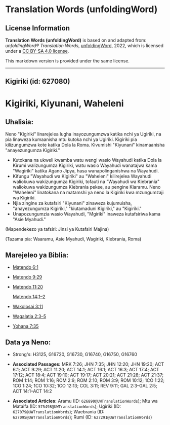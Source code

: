 # Translation Words (unfoldingWord)

## License Information

**Translation Words (unfoldingWord)** is based on and adapted from: _unfoldingWord® Translation Words_, [unfoldingWord](https://unfoldingword.org/utw), 2022, which is licensed under a [CC BY-SA 4.0 license](https://creativecommons.org/licenses/by-sa/4.0/legalcode.en).

This markdown version is provided under the same license.



--------------------------------

## Kigiriki (id: 627080)

Kigiriki, Kiyunani, Waheleni
============================

Uhalisia:
---------

Neno "Kigiriki" linarejelea lugha inayozungumzwa katika nchi ya Ugiriki, na pia linaweza kumaanisha mtu kutoka nchi ya Ugiriki. Kigiriki pia kilizungumzwa kote katika Dola la Roma. Kivumishi "Kiyunani" kinamaanisha "anayezungumza Kigiriki."

* Kutokana na ukweli kwamba watu wengi wasio Wayahudi katika Dola la Kirumi walizungumza Kigiriki, watu wasio Wayahudi wanatajwa kama "Wagiriki" katika Agano Jipya, hasa wanapolinganishwa na Wayahudi.
* Kifungu "Wayahudi wa Kigiriki" au "Waheleni" kilirejelea Wayahudi waliokuwa wakizungumza Kigiriki, tofauti na "Wayahudi wa Kiebrania" waliokuwa wakizungumza Kiebrania pekee, au pengine Kiaramu. Neno "Waheleni" linatokana na matamshi ya neno la Kigiriki kwa mzungumzaji wa Kigiriki.
* Njia zingine za kutafsiri "Kiyunani" zinaweza kujumuisha, "anayezungumza Kigiriki," "kiutamaduni Kigiriki," au "Kigiriki."
* Unapozungumzia wasio Wayahudi, "Mgiriki" inaweza kutafsiriwa kama "Asie Myahudi."

(Mapendekezo ya tafsiri: Jinsi ya Kutafsiri Majina)

(Tazama pia: Waaramu, Asie Myahudi, Wagiriki, Kiebrania, Roma)

Marejeleo ya Biblia:
--------------------

* [Matendo 6:1](https://ref.ly/Acts6:1)
* [Matendo 9:29](https://ref.ly/Acts9:29)
* [Matendo 11:20](https://ref.ly/Acts11:20)

    [Matendo 14:1–2](https://ref.ly/Acts14:1-Acts14:2)

* [Wakolosai 3:11](https://ref.ly/Col3:11)
* [Wagalatia 2:3–5](https://ref.ly/Gal2:3-Gal2:5)
* [Yohana 7:35](https://ref.ly/John7:35)

Data ya Neno:
-------------

* Strong's: H3125, G16720, G16730, G16740, G16750, G16760

* **Associated Passages:** MRK 7:26; JHN 7:35; JHN 12:20; JHN 19:20; ACT 6:1; ACT 9:29; ACT 11:20; ACT 14:1; ACT 16:1; ACT 16:3; ACT 17:4; ACT 17:12; ACT 18:4; ACT 19:10; ACT 19:17; ACT 20:21; ACT 21:28; ACT 21:37; ROM 1:14; ROM 1:16; ROM 2:9; ROM 2:10; ROM 3:9; ROM 10:12; 1CO 1:22; 1CO 1:24; 1CO 10:32; 1CO 12:13; COL 3:11; REV 9:11; GAL 2:3–GAL 2:5; ACT 14:1–ACT 14:2
* **Associated Articles:** Aramu (ID: `626890@UWTranslationWords`); Mtu wa Mataifa (ID: `575498@UWTranslationWords`); Ugiriki (ID: `627079@UWTranslationWords`); Waebrania (ID: `627095@UWTranslationWords`); Rumi (ID: `627291@UWTranslationWords`)

